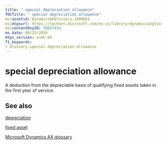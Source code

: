 ```yaml
---
title: " special depreciation allowance"
TOCTitle: " special depreciation allowance"
ms:assetid: DynamicsAXGlossary.1499662
ms:mtpsurl: https://technet.microsoft.com/en-us/library/dynamicsaxglossary.1499662(v=AX.60)
ms:contentKeyID: 36057414
ms.date: 08/25/2014
mtps_version: v=AX.60
f1_keywords:
- Glossary.special depreciation allowance
---
```


# special depreciation allowance

A deduction from the depreciable basis of qualifying fixed assets taken in the first year of service.

## See also

[depreciation](depreciation.md)

[fixed asset](fixed-asset.md)

[Microsoft Dynamics AX glossary](glossary/microsoft-dynamics-ax-glossary.md)

  


